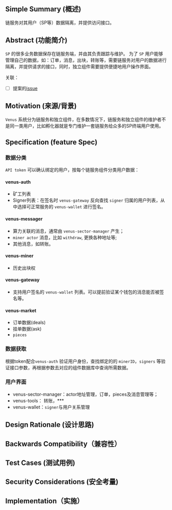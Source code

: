 <!--着重借鉴了FIP的模版：[这里](https://raw.githubusercontent.com/filecoin-project/FIPs/master/templates/template_FTP.md)-->

## Simple Summary (概述)
<!--"If you can't explain it simply, you don't understand it well enough." Provide a simplified and layman-accessible explanation of the design.-->
<!--俗话说："如果你不能以简单的话解释，说明你还不够懂他"提供一个简单的，非技术人员也能理解的介绍。-->
链服务对其用户（SP等）数据隔离，并提供访问接口。

## Abstract (功能简介)
<!--A short (~200 word) description of the technical issue being addressed.-->
<!--一个简短的200字以内的，描述当前的功能设计。-->
`SP` 的很多业务数据保存在链服务端，并由其负责跟踪与维护。
为了 `SP` 用户能够管理自己的数据，如：订单，消息，出块，转账等，需要链服务对用户的数据进行隔离，并提供请求的接口，同时，独立组件需要提供便捷地用户操作界面。

关联：
- [ ] 提案的[issue](https://github.com/filecoin-project/venus/issues/5384)

## Motivation (来源/背景)
<!--The motivation is critical for new feature design that want to change the product. It should clearly explain why the existing product specification is inadequate to address the problem that this new feature solves.-->
<!--功能设计动机是很重要的。当前现有产品的哪儿些不足，功能需求的来源和背景，等等。在这个feature（设计）完成后，哪儿些问题会得到解决？-->
`Venus` 系统分为链服务和独立组件，在多数情况下，链服务和独立组件的维护者不是同一类用户，比如孵化器就是专门维护一套链服务给众多的SP终端用户使用。

## Specification (feature Spec)
<!--The technical specification should describe the syntax and semantics of any new feature. The specification should be detailed enough to allow others to easily translate into product implementations. -->
<!--具体的技术spec，需要对feature的syntax，semantics进行描述。Spec需要能够让别人更容易的按照spec去实现这个feature。-->
### 数据分类

`API token` 可以确认绑定的用户，按每个链服务组件分类用户数据：

#### venus-auth

- 矿工列表
- Signer列表：在签名时 `venus-gateway` 反向查找 `signer` 归属的用户列表，从中选择可正常服务的 `venus-wallet` 进行签名。

#### venus-messager

- 算力关联的消息，通常由 `venus-sector-manager`  产生；
- `miner actor` 消息，比如 `withdraw`, 更换各种地址等;
- 其他消息，如转账。

#### venus-miner

- 历史出块权

#### venus-gateway

- 支持用户签名的 `venus-wallet` 列表。可以提前验证某个钱包的消息能否被签名等。

#### venus-market

- 订单数据(deals)
- 挂单数据(ask)
- `pieces`


### 数据获取

根据token配合`venus-auth` 验证用户身份，查找绑定的的 `minerID`，`signers` 等验证接口参数，再根据参数去对应的组件数据库中查询所需数据。

### 用户界面

- venus-sector-manager：actor地址管理，订单，pieces及消息管理等；
- venus-tools： 转账，***
- venus-wallet：`signer`与用户关系管理

## Design Rationale (设计思路)
<!--The rationale fleshes out the specification by describing what motivated the design and why particular design decisions were made. It should describe alternate designs that were considered and related work. -->
<!--设计思路基于上面的spec，描述了设计上的一些选择，以及为什么使用了这些选择。-->

## Backwards Compatibility（兼容性）
<!--All design/feature that introduce backwards incompatibilities must include a section describing these incompatibilities and their severity. The design/feature must explain how the author proposes to deal with these incompatibilities.-->
<!--所有功能设计都需要包含向前兼容性问题的描述。如，有哪儿些和之前版本不兼容的地方，不兼容地方的严重性，等等。功能设计文档需要包含作者如何处理/解决这些不兼容问题。-->

## Test Cases (测试用例)
<!--Test cases for an implementation. Links to test cases if applicable.-->
<!--测试用例，如果有的话。-->

## Security Considerations (安全考量)
<!--All design/feature must contain a section that discusses the security implications/considerations relevant to the proposed change. Include information that might be important for security discussions, surfaces risks and can be used throughout the life cycle of the proposal. E.g. include security-relevant design decisions, concerns, important discussions, implementation-specific guidance and pitfalls, an outline of threats and risks and how they are being addressed.-->
<!--安全问题，如果有的话。-->

## Implementation（实施）
<!--Include any implementation details that you find may be helpful to elaborate your design. This may be a flow chart, an architecture diagram, system work flow chart.-->
<!--任何有助于展示设计意图的图标，等等都可以添加在这里。-->
